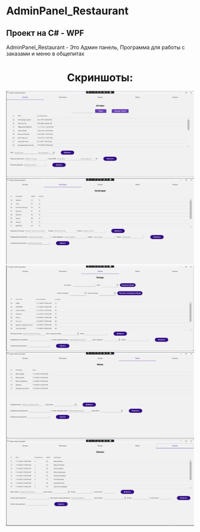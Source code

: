 # AdminPanel_Restaurant

## Проект на C# - WPF

AdminPanel_Restaurant - Это Админ панель, Программа для работы с заказами и меню в общепитах

<h1 align="center">Скриншоты:</h1>

<img src="https://github.com/TemhaN/AdminPanel_Restaurant/blob/master/AdminPanel/Screenshots/1.png" alt="AdmissionSystem">
<img src="https://github.com/TemhaN/AdminPanel_Restaurant/blob/master/AdminPanel/Screenshots/2.png" alt="AdmissionSystem">
<img src="https://github.com/TemhaN/AdminPanel_Restaurant/blob/master/AdminPanel/Screenshots/3.png" alt="AdmissionSystem">
<img src="https://github.com/TemhaN/AdminPanel_Restaurant/blob/master/AdminPanel/Screenshots/4.png" alt="AdmissionSystem">
<img src="https://github.com/TemhaN/AdminPanel_Restaurant/blob/master/AdminPanel/Screenshots/5.png" alt="AdmissionSystem">
